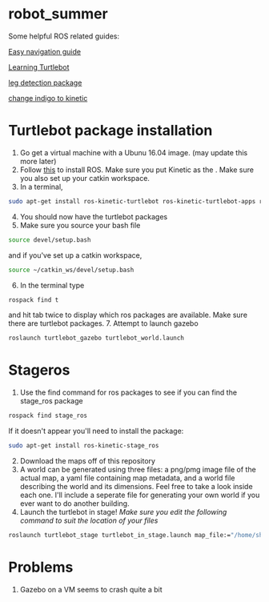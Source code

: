 # robot_summer

Some helpful ROS related guides:

[Easy navigation guide](http://kaiyuzheng.me/documents/navguide.pdf)

[Learning Turtlebot](https://learn.turtlebot.com/)

[leg detection package](http://wiki.ros.org/leg_detector)

[change indigo to kinetic](http://wiki.ros.org/turtlebot/Tutorials/indigo/Turtlebot%20Installation)


# Turtlebot package installation
1. Go get a virtual machine with a Ubunu 16.04 image. (may update this more later) 
2. Follow [this](http://wiki.ros.org/ROS/Tutorials/InstallingandConfiguringROSEnvironment) to install ROS. Make sure you put Kinetic as the <distro>. Make sure you also set up your catkin workspace.
3. In a terminal, 
```bash
sudo apt-get install ros-kinetic-turtlebot ros-kinetic-turtlebot-apps ros-kinetic-turtlebot-interactions ros-kinetic-turtlebot-simulator ros-kinetic-kobuki-ftdi ros-kinetic-ar-track-alvar-msgs
```
4. You should now have the turtlebot packages
5. Make sure you source your bash file
```bash
source devel/setup.bash
```
and if you've set up a catkin workspace,
```bash
source ~/catkin_ws/devel/setup.bash
```
6. In the terminal type
```bash
rospack find t
```
and hit tab twice to display which ros packages are available. Make sure there are turtlebot packages.
7. Attempt to launch gazebo
```bash
roslaunch turtlebot_gazebo turtlebot_world.launch
```
  
  # Stageros
  1. Use the find command for ros packages to see if you can find the stage_ros package
  ```bash
rospack find stage_ros
```
  If it doesn't appear you'll need to install the package:
  ```bash
sudo apt-get install ros-kinetic-stage_ros
```
 2. Download the maps off of this repository
 3. A world can be generated using three files: a png/pmg image file of the actual map, a yaml file containing map metadata, and a world file describing the world and its dimensions. Feel free to take a look inside each one. I'll include a seperate file for generating your own world if you ever want to do another building.
 4. Launch the turtlebot in stage! *Make sure you edit the following command to suit the location of your files*
   ```bash
roslaunch turtlebot_stage turtlebot_in_stage.launch map_file:="/home/shu/maps/7thedited.yaml" world_file:="/home/shu/maps/7thedited.world" initial_pose_x:=36.5 initial_pose_y:=17 initial_pose_a:=0.0
```
  
  # Problems
  1. Gazebo on a VM seems to crash quite a bit

